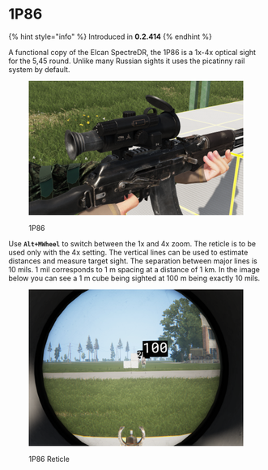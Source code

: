 # 1P86

{% hint style="info" %}
Introduced in **0.2.414**
{% endhint %}

A functional copy of the Elcan SpectreDR, the 1P86 is a 1x-4x optical sight for the 5,45 round. Unlike many Russian sights it uses the picatinny rail system by default.

<figure><img src="../../../../../../.gitbook/assets/image (140).png" alt=""><figcaption><p>1P86</p></figcaption></figure>

Use **`Alt+MWheel`** to switch between the 1x and 4x zoom. The reticle is to be used only with the 4x setting. The vertical lines can be used to estimate distances and measure target sight. The separation between major lines is 10 mils. 1 mil corresponds to 1 m spacing at a distance of 1 km. In the image below you can see a 1 m cube being sighted at 100 m being exactly 10 mils.

<figure><img src="../../../../../../.gitbook/assets/image (139).png" alt=""><figcaption><p>1P86 Reticle</p></figcaption></figure>

